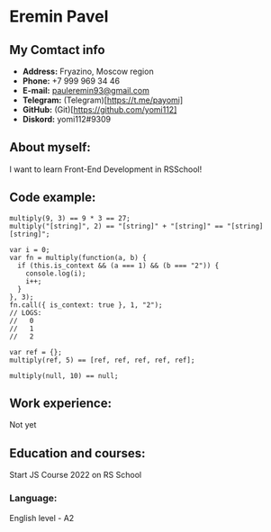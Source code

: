 # Eremin Pavel

## My Comtact info

* **Address:** Fryazino, Moscow region
* **Phone:** +7 999 969 34 46
* **E-mail:** pauleremin93@gmail.com
* **Telegram:** (Telegram)[https://t.me/payomi]
* **GitHub:** (Git)[https://github.com/yomi112]
* **Diskord:** yomi112#9309

## About myself:
I want to learn Front-End Development in RSSchool!

## Code example:

```
multiply(9, 3) == 9 * 3 == 27;
multiply("[string]", 2) == "[string]" + "[string]" == "[string][string]";

var i = 0;
var fn = multiply(function(a, b) {
  if (this.is_context && (a === 1) && (b === "2")) {
    console.log(i);
    i++;
  }
}, 3);
fn.call({ is_context: true }, 1, "2");
// LOGS:
//   0
//   1
//   2

var ref = {};
multiply(ref, 5) == [ref, ref, ref, ref, ref];

multiply(null, 10) == null;

```

## Work experience:
Not yet

## Education and courses:
Start JS Course 2022 on RS School

### Language:
English level - A2
